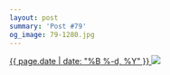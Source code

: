 ```yaml
---
layout: post
summary: 'Post #79'
og_image: 79-1280.jpg
---
```


<p>
 <time>
  <a href="/79">
   {{ page.date | date: "%B %-d, %Y" }}
  </a>
 </time>
 <a href="/79">
  <img data-taken="10/3/2013" sizes="(min-width: 700px) 50vw, calc(100vw - 2rem)" src="{{ site.assets_url }}/79-640.jpg" srcset="{{ site.assets_url }}/79-1280.jpg 1280w, {{ site.assets_url }}/79-960.jpg 960w, {{ site.assets_url }}/79-640.jpg 640w, {{ site.assets_url }}/79-320.jpg 320w"/>
 </a>
</p>
